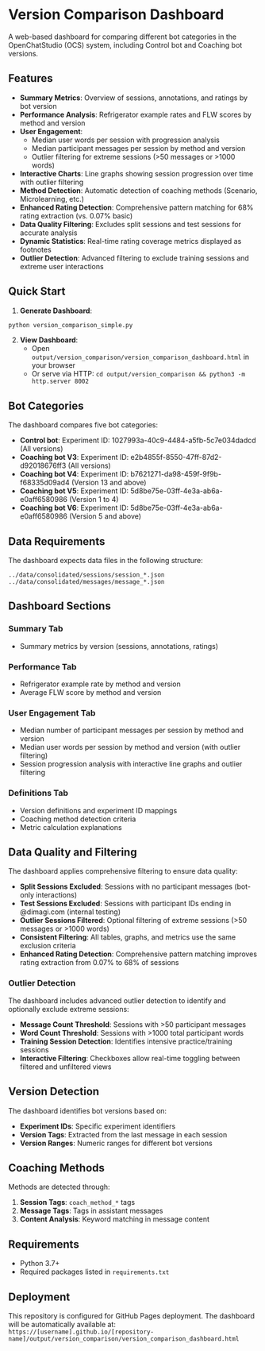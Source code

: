 # Version Comparison Dashboard

A web-based dashboard for comparing different bot categories in the OpenChatStudio (OCS) system, including Control bot and Coaching bot versions.

## Features

- **Summary Metrics**: Overview of sessions, annotations, and ratings by bot version
- **Performance Analysis**: Refrigerator example rates and FLW scores by method and version
- **User Engagement**: 
  - Median user words per session with progression analysis
  - Median participant messages per session by method and version
  - Outlier filtering for extreme sessions (>50 messages or >1000 words)
- **Interactive Charts**: Line graphs showing session progression over time with outlier filtering
- **Method Detection**: Automatic detection of coaching methods (Scenario, Microlearning, etc.)
- **Enhanced Rating Detection**: Comprehensive pattern matching for 68% rating extraction (vs. 0.07% basic)
- **Data Quality Filtering**: Excludes split sessions and test sessions for accurate analysis
- **Dynamic Statistics**: Real-time rating coverage metrics displayed as footnotes
- **Outlier Detection**: Advanced filtering to exclude training sessions and extreme user interactions

## Quick Start

1. **Generate Dashboard**:
```bash
python version_comparison_simple.py
   ```

2. **View Dashboard**:
   - Open `output/version_comparison/version_comparison_dashboard.html` in your browser
   - Or serve via HTTP: `cd output/version_comparison && python3 -m http.server 8002`

## Bot Categories

The dashboard compares five bot categories:

- **Control bot**: Experiment ID: 1027993a-40c9-4484-a5fb-5c7e034dadcd (All versions)
- **Coaching bot V3**: Experiment ID: e2b4855f-8550-47ff-87d2-d92018676ff3 (All versions)
- **Coaching bot V4**: Experiment ID: b7621271-da98-459f-9f9b-f68335d09ad4 (Version 13 and above)
- **Coaching bot V5**: Experiment ID: 5d8be75e-03ff-4e3a-ab6a-e0aff6580986 (Version 1 to 4)
- **Coaching bot V6**: Experiment ID: 5d8be75e-03ff-4e3a-ab6a-e0aff6580986 (Version 5 and above)

## Data Requirements

The dashboard expects data files in the following structure:
```
../data/consolidated/sessions/session_*.json
../data/consolidated/messages/message_*.json
```

## Dashboard Sections

### Summary Tab
- Summary metrics by version (sessions, annotations, ratings)

### Performance Tab  
- Refrigerator example rate by method and version
- Average FLW score by method and version

### User Engagement Tab
- Median number of participant messages per session by method and version
- Median user words per session by method and version (with outlier filtering)
- Session progression analysis with interactive line graphs and outlier filtering

### Definitions Tab
- Version definitions and experiment ID mappings
- Coaching method detection criteria
- Metric calculation explanations

## Data Quality and Filtering

The dashboard applies comprehensive filtering to ensure data quality:

- **Split Sessions Excluded**: Sessions with no participant messages (bot-only interactions)
- **Test Sessions Excluded**: Sessions with participant IDs ending in @dimagi.com (internal testing)
- **Outlier Sessions Filtered**: Optional filtering of extreme sessions (>50 messages or >1000 words)
- **Consistent Filtering**: All tables, graphs, and metrics use the same exclusion criteria
- **Enhanced Rating Detection**: Comprehensive pattern matching improves rating extraction from 0.07% to 68% of sessions

### Outlier Detection

The dashboard includes advanced outlier detection to identify and optionally exclude extreme sessions:

- **Message Count Threshold**: Sessions with >50 participant messages
- **Word Count Threshold**: Sessions with >1000 total participant words
- **Training Session Detection**: Identifies intensive practice/training sessions
- **Interactive Filtering**: Checkboxes allow real-time toggling between filtered and unfiltered views

## Version Detection

The dashboard identifies bot versions based on:
- **Experiment IDs**: Specific experiment identifiers
- **Version Tags**: Extracted from the last message in each session
- **Version Ranges**: Numeric ranges for different bot versions

## Coaching Methods

Methods are detected through:
1. **Session Tags**: `coach_method_*` tags
2. **Message Tags**: Tags in assistant messages
3. **Content Analysis**: Keyword matching in message content

## Requirements

- Python 3.7+
- Required packages listed in `requirements.txt`

## Deployment

This repository is configured for GitHub Pages deployment. The dashboard will be automatically available at:
`https://[username].github.io/[repository-name]/output/version_comparison/version_comparison_dashboard.html`